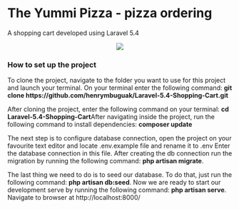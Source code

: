 # The Yummi Pizza - pizza ordering 
A shopping cart developed using Laravel 5.4
<p align="center"><img src="https://github.com/henrymbuguak/Laravel-5.4-Shopping-Cart/blob/master/public/Screenshot.png"></p>

### How to set up the project

<p>To clone the project, navigate to the folder you want to use for this project and launch your terminal. On your terminal enter the following command: <b>git clone https://github.com/henrymbuguak/Laravel-5.4-Shopping-Cart.git </b> </p>

<p>After cloning the project, enter the following command on your terminal: <b>cd Laravel-5.4-Shopping-Cart</b>After navigating inside the project, run the following command to install dependencies: <b>composer update</b></p>

The next step is to configure database connection, open the project on your favourite text editor and locate .env.example file and rename it to .env Enter the database connection in this file. After creating the db connection run the migration by running the following command: <b>php artisan migrate</b>. <br>

The last thing we need to do is to seed our database. To do that, just run the following command: <b>php artisan db:seed</b>. Now we are ready to start our development serve by running the following command: <b>php artisan serve</b>. Navigate to browser at http://localhost:8000/ 


